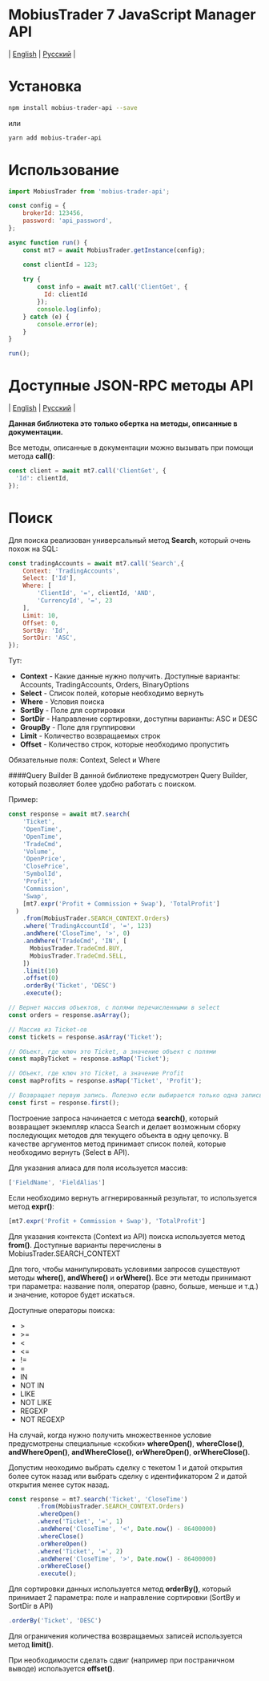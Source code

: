 # MobiusTrader 7 JavaScript Manager API

| [English](README.md) | [Русский](README.ru.md) |

# Установка

```bash
npm install mobius-trader-api --save
```
или
```bash
yarn add mobius-trader-api
```

# Использование
```javascript
import MobiusTrader from 'mobius-trader-api';

const config = {
    brokerId: 123456,
    password: 'api_password',
};

async function run() {
    const mt7 = await MobiusTrader.getInstance(config);

    const clientId = 123;
    
    try {
        const info = await mt7.call('ClientGet', {
          Id: clientId
        });
        console.log(info);
    } catch (e) {
        console.error(e);
    }
}

run();
```

# Доступные JSON-RPC методы API
| [English](https://docs.google.com/document/d/1rq2K18d455C0p8a9xXwv-KZowiVARTFTmS7R9avm1m8/edit) | [Русский](https://docs.google.com/document/d/17I06cT9A_PX_89URFOUXlu3oBYdm3sYHMvRtEx6gAOA/edit) |

**Данная библиотека это только обертка на методы, описанные в документации.**

Все методы, описанные в документации можно вызывать при помощи метода **call()**:
```javascript
const client = await mt7.call('ClientGet', {
  'Id': clientId,
});
```

# Поиск
Для поиска реализован универсальный метод **Search**, который очень похож на SQL:
```javascript
const tradingAccounts = await mt7.call('Search',{
    Context: 'TradingAccounts', 
    Select: ['Id'], 
    Where: [
        'ClientId', '=', clientId, 'AND', 
        'CurrencyId', '=', 23
    ], 
    Limit: 10,
    Offset: 0,
    SortBy: 'Id',
    SortDir: 'ASC',
});
```
Тут:
 - **Context** - Какие данные нужно получить. Доступные варианты: Accounts, TradingAccounts, Orders, BinaryOptions
 - **Select** - Список полей, которые необходимо вернуть
 - **Where** - Условия поиска
 - **SortBy** - Поле для сортировки
 - **SortDir** - Направление сортировки, доступны варианты: ASC и DESC
 - **GroupBy** - Поле для группировки
 - **Limit** - Количество возвращаемых строк
 - **Offset** - Количество строк, которые необходимо пропустить
 
Обязательные поля: Context, Select и Where

####Query Builder
В данной библиотеке предусмотрен Query Builder, который позволяет более удобно работать с поиском.

Пример:
```javascript
const response = await mt7.search(
    'Ticket',
    'OpenTime',
    'OpenTime',
    'TradeCmd',
    'Volume',
    'OpenPrice',
    'ClosePrice',
    'SymbolId',
    'Profit',
    'Commission',
    'Swap',
    [mt7.expr('Profit + Commission + Swap'), 'TotalProfit']
  )
    .from(MobiusTrader.SEARCH_CONTEXT.Orders)
    .where('TradingAccountId', '=', 123)
    .andWhere('CloseTime', '>', 0)
    .andWhere('TradeCmd', 'IN', [
      MobiusTrader.TradeCmd.BUY,
      MobiusTrader.TradeCmd.SELL,
    ])
    .limit(10)
    .offset(0)
    .orderBy('Ticket', 'DESC')
    .execute();

// Вернет массив объектов, с полями перечисленными в select
const orders = response.asArray();

// Массив из Ticket-ов 
const tickets = response.asArray('Ticket');

// Объект, где ключ это Ticket, а значение объект с полями
const mapByTicket = response.asMap('Ticket');

// Объект, где ключ это Ticket, а значение Profit
const mapProfits = response.asMap('Ticket', 'Profit');

// Возвращает первую запись. Полезно если выбирается только одна запись.
const first = response.first();
```

Построение запроса начинается с метода **search()**, который возвращает экземпляр класса Search и делает возможным сборку последующих методов для текущего объекта в одну цепочку.
В качестве аргументов метод принимает список полей, которые необходимо вернуть (Select в API).

Для указания алиаса для поля исользуется массив:
```javascript
['FieldName', 'FieldAlias']
```

Если необходимо вернуть аггнерированный результат, то используется метод **expr()**:
```javascript
[mt7.expr('Profit + Commission + Swap'), 'TotalProfit']
```

Для указания контекста (Context из API) поиска используется метод **from()**. Доступные варианты перечислены в MobiusTrader.SEARCH_CONTEXT

Для того, чтобы манипулировать условиями запросов существуют методы **where()**, **andWhere()** и **orWhere()**. 
Все эти методы принимают три параметра: название поля, оператор (равно, больше, меньше и т.д.) и значение, которое будет искаться.

Доступные операторы поиска:  
 - \>
 - \>= 
 - < 
 - <= 
 - != 
 - = 
 - IN 
 - NOT IN
 - LIKE
 - NOT LIKE
 - REGEXP
 - NOT REGEXP
 
 
На случай, когда нужно получить множественное условие предусмотрены специальные «скобки» **whereOpen()**, **whereClose()**, **andWhereOpen()**,  **andWhereClose()**, **orWhereOpen()**,  **orWhereClose()**. 

Допустим неоходимо выбрать сделку с текетом 1 и датой открытия более суток назад или выбрать сделку с идентификатором 2 и датой открытия менее суток назад.

```javascript
const response = mt7.search('Ticket', 'CloseTime')
        .from(MobiusTrader.SEARCH_CONTEXT.Orders)
        .whereOpen()
        .where('Ticket', '=', 1)
        .andWhere('CloseTime', '<', Date.now() - 86400000)
        .whereClose()
        .orWhereOpen()
        .where('Ticket', '=', 2)
        .andWhere('CloseTime', '>', Date.now() - 86400000)
        .orWhereClose()
        .execute();
```

Для сортировки данных используется метод **orderBy()**, который принимает 2 параметра: поле и направление сортировки (SortBy и SortDir в API)
```javascript
.orderBy('Ticket', 'DESC')
```
Для ограничения количества возвращаемых записей используется метод **limit()**.
 
При необходимости сделать сдвиг (например при постраничном выводе) используется **offset()**. 
